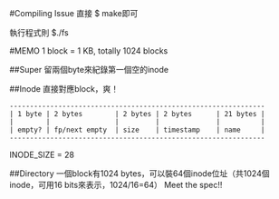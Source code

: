 #Compiling Issue
直接 $ make即可

執行程式則 $./fs

#MEMO
1 block = 1 KB, totally 1024 blocks

##Super
留兩個byte來紀錄第一個空的inode

##Inode
直接對應block，爽！

	---------------------------------------------------------------
	| 1 byte | 2 bytes        | 2 bytes | 2 bytes      | 21 bytes |
	|        |                |         |              |          |
	| empty? | fp/next empty  | size    | timestamp    | name     |
	---------------------------------------------------------------

INODE\_SIZE = 28

##Directory
一個block有1024 bytes，可以裝64個inode位址（共1024個inode，可用16 bits來表示，1024/16=64）
Meet the spec!!
